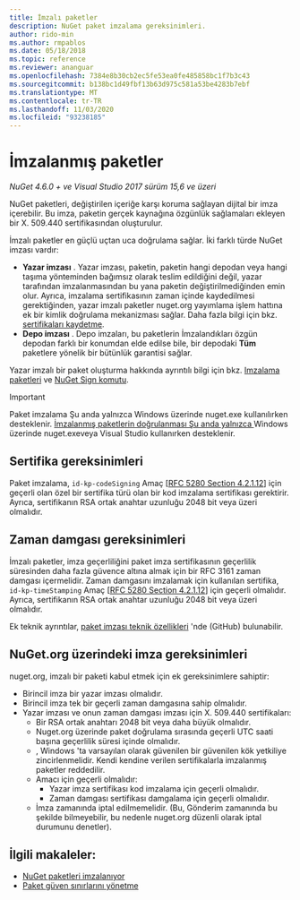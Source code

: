 ```yaml
---
title: İmzalı paketler
description: NuGet paket imzalama gereksinimleri.
author: rido-min
ms.author: rmpablos
ms.date: 05/18/2018
ms.topic: reference
ms.reviewer: ananguar
ms.openlocfilehash: 7384e8b30cb2ec5fe53ea0fe485858bc1f7b3c43
ms.sourcegitcommit: b138bc1d49fbf13b63d975c581a53be4283b7ebf
ms.translationtype: MT
ms.contentlocale: tr-TR
ms.lasthandoff: 11/03/2020
ms.locfileid: "93238185"
---
```

# <a name="signed-packages"></a>İmzalanmış paketler

*NuGet 4.6.0 + ve Visual Studio 2017 sürüm 15,6 ve üzeri*

NuGet paketleri, değiştirilen içeriğe karşı koruma sağlayan dijital bir imza içerebilir. Bu imza, paketin gerçek kaynağına özgünlük sağlamaları ekleyen bir X. 509.440 sertifikasından oluşturulur.

İmzalı paketler en güçlü uçtan uca doğrulama sağlar. İki farklı türde NuGet imzası vardır:
- **Yazar imzası** . Yazar imzası, paketin, paketin hangi depodan veya hangi taşıma yönteminden bağımsız olarak teslim edildiğini değil, yazar tarafından imzalanmasından bu yana paketin değiştirilmediğinden emin olur. Ayrıca, imzalama sertifikasının zaman içinde kaydedilmesi gerektiğinden, yazar imzalı paketler nuget.org yayımlama işlem hattına ek bir kimlik doğrulama mekanizması sağlar. Daha fazla bilgi için bkz. [sertifikaları kaydetme](#signature-requirements-on-nugetorg).
- **Depo imzası** . Depo imzaları, bu paketlerin İmzalandıkları özgün depodan farklı bir konumdan elde edilse bile, bir depodaki **Tüm** paketlere yönelik bir bütünlük garantisi sağlar.   

Yazar imzalı bir paket oluşturma hakkında ayrıntılı bilgi için bkz. [Imzalama paketleri](../create-packages/Sign-a-package.md) ve [NuGet Sign komutu](../reference/cli-reference/cli-ref-sign.md).

> [!Important]
> Paket imzalama Şu anda yalnızca Windows üzerinde nuget.exe kullanılırken desteklenir. [İmzalanmış paketlerin doğrulanması Şu anda yalnızca ](../reference/cli-reference/cli-ref-verify.md) Windows üzerinde nuget.exeveya Visual Studio kullanırken desteklenir.

## <a name="certificate-requirements"></a>Sertifika gereksinimleri

Paket imzalama, `id-kp-codeSigning` Amaç [[RFC 5280 Section 4.2.1.12](https://tools.ietf.org/html/rfc5280#section-4.2.1.12)] için geçerli olan özel bir sertifika türü olan bir kod imzalama sertifikası gerektirir. Ayrıca, sertifikanın RSA ortak anahtar uzunluğu 2048 bit veya üzeri olmalıdır.

## <a name="timestamp-requirements"></a>Zaman damgası gereksinimleri

İmzalı paketler, imza geçerliliğini paket imza sertifikasının geçerlilik süresinden daha fazla güvence altına almak için bir RFC 3161 zaman damgası içermelidir. Zaman damgasını imzalamak için kullanılan sertifika, `id-kp-timeStamping` Amaç [[RFC 5280 Section 4.2.1.12](https://tools.ietf.org/html/rfc5280#section-4.2.1.12)] için geçerli olmalıdır. Ayrıca, sertifikanın RSA ortak anahtar uzunluğu 2048 bit veya üzeri olmalıdır.

Ek teknik ayrıntılar, [paket imzası teknik özellikleri](https://github.com/NuGet/Home/wiki/Package-Signatures-Technical-Details) 'nde (GitHub) bulunabilir.

## <a name="signature-requirements-on-nugetorg"></a>NuGet.org üzerindeki imza gereksinimleri

nuget.org, imzalı bir paketi kabul etmek için ek gereksinimlere sahiptir:

- Birincil imza bir yazar imzası olmalıdır.
- Birincil imza tek bir geçerli zaman damgasına sahip olmalıdır.
- Yazar imzası ve onun zaman damgası imzası için X. 509.440 sertifikaları:
  - Bir RSA ortak anahtarı 2048 bit veya daha büyük olmalıdır.
  - Nuget.org üzerinde paket doğrulama sırasında geçerli UTC saati başına geçerlilik süresi içinde olmalıdır.
  - , Windows 'ta varsayılan olarak güvenilen bir güvenilen kök yetkiliye zincirlenmelidir. Kendi kendine verilen sertifikalarla imzalanmış paketler reddedilir.
  - Amacı için geçerli olmalıdır: 
    - Yazar imza sertifikası kod imzalama için geçerli olmalıdır.
    - Zaman damgası sertifikası damgalama için geçerli olmalıdır.
  - İmza zamanında iptal edilmemelidir. (Bu, Gönderim zamanında bu şekilde bilmeyebilir, bu nedenle nuget.org düzenli olarak iptal durumunu denetler).
  
  
## <a name="related-articles"></a>İlgili makaleler:

- [NuGet paketleri imzalanıyor](../create-packages/Sign-a-Package.md)
- [Paket güven sınırlarını yönetme](../consume-packages/installing-signed-packages.md)
